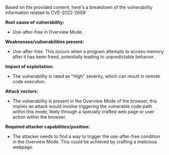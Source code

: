 Based on the provided content, here's a breakdown of the vulnerability information related to CVE-2022-2608:

**Root cause of vulnerability:**
- Use-after-free in Overview Mode.

**Weaknesses/vulnerabilities present:**
- Use-after-free. This occurs when a program attempts to access memory after it has been freed, potentially leading to unpredictable behavior.

**Impact of exploitation:**
- The vulnerability is rated as "High" severity, which can result in remote code execution.

**Attack vectors:**
- The vulnerability is present in the Overview Mode of the browser, this implies an attack would involve triggering the vulnerable code path within this mode, likely through a specially crafted web page or user action within the browser.

**Required attacker capabilities/position:**
- The attacker needs to find a way to trigger the use-after-free condition in the Overview Mode. This could be achieved by crafting a malicious webpage.